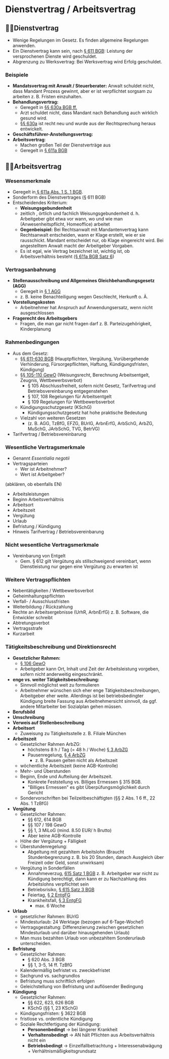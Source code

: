 # Dienstvertrag / Arbeitsvertrag

## 🧑‍⚕️Dienstvertrag

* Wenige Regelungen im Gesetz. Es finden allgemeine Regelungen anwenden.
* Ein Dienstvertrag kann sein, nach [§ 611 BGB](https://www.gesetze-im-internet.de/bgb/__611.html): Leistung der versprochenen Dienste wird geschuldet.
* Abgrenzung zu Werksvertrag: Bei Werksvertrag wird Erfolg geschuldet.

### Beispiele

* **Mandatsvertrag mit Anwalt / Steuerberater:** Anwalt schuldet nicht, dass Mandant Prozess gewinnt, aber er ist verpflichtet sorgsam zu arbeiten z. B. Fristen einzuhalten.
* **Behandlungsvertrag:** 
  * Geregelt in [§§ 630a BGB ff.](https://www.gesetze-im-internet.de/bgb/__630.html)
  * Arzt schuldet nicht, dass Mandant nach Behandlung auch wirklich gesund wird.
  * [§§ 630a](https://www.gesetze-im-internet.de/bgb/__630.html) ist recht neu und wurde aus der Rechtsprechung heraus entwickelt.
* **Geschäftsführer-Anstellungsvertrag:**
* **Arbeitsvertrag**:
  * Machen großen Teil der Dienstverträge aus
  * Geregelt in [§ 611a BGB](https://www.gesetze-im-internet.de/bgb/__611.html)

## 🧑‍🏭Arbeitsvertrag

### Wesensmerkmale

* Geregelt in[ § 611a Abs. 1 S. 1 BGB](https://www.gesetze-im-internet.de/bgb/__611a.html).
* Sonderform des Dienstvertrages \(§ 611 BGB\)
* Entscheidendes Kriterium:
  * **Weisungsgebundenheit** 
  * zeitlich , örtlich und fachlich Weisungsgebundenheit d. h. Arbeitgeber gibt etwa vor wann, wo und wie man \(Anwesenheitspflicht, Homeoffice\) arbeitet
  * **Gegenbeispiel:** Bei Rechtsanwalt mit Mandantenvertrag kann Rechtsanwalt entscheiden, wann er Klage erstellt, wie er sie rausschickt. Mandant entscheidet nur, ob Klage eingereicht wird. Bei angestelltem Anwalt macht der Arbeitgeber Vorgaben.
  * Es ist egal, wie Vertrag bezeichnet ist, wichtig ist, ob Arbeitsverhältnis besteht \([§ 611a BGB Satz 6](https://www.gesetze-im-internet.de/bgb/__611a.html)\)

### Vertragsanbahnung

* **Stellenausschreibung und Allgemeines Gleichbehandlungsgesetz \(AGG\)**
  * Geregelt in [§ 1 AGG](https://www.gesetze-im-internet.de/agg/__1.html)
  * z. B. keine Benachteiligung wegen Geschlecht, Herkunft o. Ä.
* **Vorstellungskosten**
  * Arbeitnehmer hat Anspruch auf Anwendungsersatz, wenn nicht ausgeschlossen
* **Fragerecht des Arbeitsgebers**
  * Fragen, die man gar nicht fragen darf z. B. Parteizugehörigkeit, Kinderplanung

### Rahmenbedingungen

* Aus dem Gesetz:
  * [§§ 611-630 BGB](https://www.gesetze-im-internet.de/bgb/__611.html) \(Hauptpflichten, Vergütung, Vorübergehende Verhinderung, Fürsorgepflichten, Haftung, Kündigungsfristen, Kündigung\)
  * [§§ 105-110 GewO](https://www.buzer.de/s1.htm?g=GewO&a=105-110) \(Weisungsrecht, Berechnung Arbeitsentgelt, Zeugnis, Wettbewerbsverbot\)
    * § 105 Abschlussfreiheit, sofern nicht Gesetz, Tarifvertrag und Betriebsvereinbarung entgegenstehen
    * § 107, 108 Regelungen für Arbeitsentgelt
    * § 109 Regelungen für Wettbewerbsverbot
  * Kündigungsschutzgesetz \(KSchG\)
    * Kündigungsschutzgesetz hat hohe praktische Bedeutung
  * Vielzahl von weiteren Gesetzen
    * \(z. B. AGG, TzBfG, EFZG, BUrlG, ArbnErfG, ArbSchG, ArbZG, MuSchG, JArbSchG, TVG, BetrVG\)
* Tarifvertrag / Betriebsvereinbarung

### Wesentliche Vertragsmerkmale 

* Genannt _Essentialia negotii_
* Vertragsparteien
  * Wer ist Arbeitnehmer?
  * Wert ist Arbeitgeber?

\(abklären, ob ebenfalls EN\)

* Arbeitsleistungen
* Beginn Arbeitsverhältnis
* Arbeitsort
* Arbeitszeit
* Vergütung
* Urlaub
* Befristung / Kündigung
* Hinweis Tarifvertrag / Betriebsvereinbarung

### Nicht wesentliche Vertragsmerkmale

* Vereinbarung von Entgelt
  * Gem. § 612 gilt Vergütung als stillschweigend vereinbart, wenn Dienstleistung nur gegen eine Vergütung zu erwarten ist

### Weitere Vertragspflichten

* Nebentätigkeiten / Wettbewerbsverbot
* Geheimhaltungspflichten
* Verfall- / Ausschlussfristen
* Weiterbildung / Rückzahlung
* Rechte an Arbeitsergebnisse \(UrhR, ArbnErfG\) z. B. Software, die Entwickler schreibt
* Abtretungsverbot
* Vertragsstrafe
* Kurzarbeit

### Tätigkeitsbeschreibung und Direktionsrecht

* **Gesetzlicher Rahmen:**
  * [§ 106 GewO](https://www.gesetze-im-internet.de/gewo/__106.html)
  * Arbeitgeber kann Ort, Inhalt und Zeit der Arbeitsleistung vorgeben, sofern nicht anderweitig eingeschränkt.
* **enge vs. weiter Tätigkeitsbeschreibung:**
  * Sinnvoll möglichst weit zu formulieren
  * Arbeitnehmer wünschen sich eher enge Tätigkeitsbeschreibungen, Arbeitgeber eher weite. Allerdings ist bei betriebsbedingter Kündigung breite Fassung aus Arbeitnehmersicht sinnvoll, da ggf. andere Mitarbeiter bei Sozialplan gehen müssen.
* **Berufsbild**
* **Umschreibung**
* **Verweis auf Stellenbeschreibung**
* **Arbeitsort**
  * Zuweisung zu Tätigkeitsstelle z. B. Filiale München
* **Arbeitszeit**
  * Gesetzlicher Rahmen ArbZG:
    * höchstens 8 h / Tag \(= 48 h / Woche\) [§ 3 ArbZG](https://www.gesetze-im-internet.de/arbzg/__3.html)
    * Pausenregelung, [§ 4 ArbZG](https://www.gesetze-im-internet.de/arbzg/__4.html)
      * z. B. Pausen gelten nicht als Arbeitszeit
  * wöchentliche Arbeitszeit \(keine AGB-Kontrolle\)
  * Mehr- und Überstunden
  * Beginn, Ende und Aufteilung der Arbeitszeit.
    * Konkrete Feststellung vs. Billiges Ermessen § 315 BGB.
    * "Billiges Ermessen" es gibt Überpüfungsmöglichkeit durch Gericht
  * Sondervorschriften bei Teilzeitbeschäftigten \(§§ 2 Abs. 1 6 ff., 22 Abs. 1 TzBfG\)
* **Vergütung**
  * Gesetzlicher Rahmen:
    * §§ 612, 614 BGB
    * §§ 107 / 198 GewO
    * §§ 1, 3 MiLoG \(mind. 8.50 EUR/ h Brutto\)
    * Aber keine AGB-Kontrolle
  * Höhe der Vergütung + Fälligkeit
  * Überstundenregelung:
    * Abgeltung mit gezahltem Arbeitslohn \(Braucht Stundenbegrenzung z. B. bis 20 Stunden, danach Ausgleich über Freizeit oder Geld, sonst unwirksam\)
  * Vergütung in Sonderfällen
    * Annahmeverzug, [615 Satz 1 BGB](https://www.gesetze-im-internet.de/bgb/__615.html) z. B. Arbeitgeber war nicht zu Kündigung berechtigt, dann kann er zu Nachzahlung des Arbeitslohns verpflichtet sein
    * Betriebsrisiko, [§ 615 Satz 3 BGB](https://www.gesetze-im-internet.de/bgb/__615.html)
    * Feiertag, [§ 2 EntgFG](https://www.gesetze-im-internet.de/entgfg/__2.html)
    * Krankheitsfall, [§ 3 EntgFG](https://www.gesetze-im-internet.de/entgfg/__3.html)
      * max. 6 Woche
* **Urlaub**
  * gesetzlicher Rahmen: BUrlG
  * Mindesturlaub: 24 Werktage \(bezogen auf 6-Tage-Woche!\)
  * Vertragsgestaltung: Differenzierung zwischen gesetzlichen Mindesturlaub und darüber hinausgehenden Urlaub\)
  * Man muss bezahlten Urlaub von unbezahltem Sonderurlaub unterscheiden.
* **Befristung**
  * Gesetzlicher Rahmen:
    * § 620 Abs. 3 BGB
    * §§ 1, 3-5, 14 ff. TzBfG
  * Kalendermäßig befristet vs. zweckbefristet
  * Sachgrund vs. sachgrundlos
  * Befristung muss schriftlich erfolgen
  * Geleichstellung von Befristung und auflösender Bedingung
* **Kündigung**
  * Gesetzlicher Rahmen:
    * §§ 622, 623, 626 BGB
    * KSchG \(§§ 1, 23 KSchG\)
  * Kündigungsfristen: § 3622 BGB
  * fristlose vs. ordentliche Kündigung
  * Soziale Rechtfertigung der Kündigung:
    * **Personenbedingt** → bei längerer Krankheit
    * **Verhaltensbedingt** → AN hält Pflichten aus Arbeitsverhältnis nicht ein
    * **Betriebsbedingt** → Einzelfallbetrachtung + Interessenabwägung + Verhältnismäßigkeitsgrundsatz

